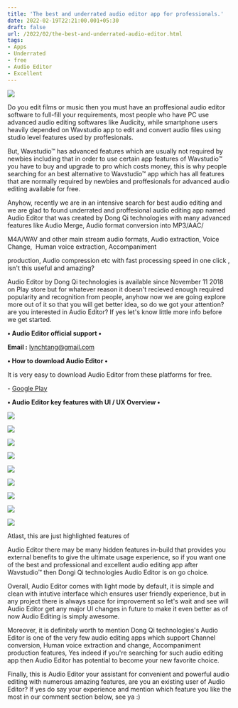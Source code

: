 ```yaml
---
title: 'The best and underrated audio editor app for professionals.'
date: 2022-02-19T22:21:00.001+05:30
draft: false
url: /2022/02/the-best-and-underrated-audio-editor.html
tags: 
- Apps
- Underrated
- free
- Audio Editor
- Excellent
---
```


 [![](https://lh3.googleusercontent.com/-A_Vyr_dh5IE/YhEf9230JcI/AAAAAAAAJQM/Nlc-ZGIvpcQFldULlAxVBKo8Wv-cuJVawCNcBGAsYHQ/s1600/1645289460528874-0.png)](https://lh3.googleusercontent.com/-A_Vyr_dh5IE/YhEf9230JcI/AAAAAAAAJQM/Nlc-ZGIvpcQFldULlAxVBKo8Wv-cuJVawCNcBGAsYHQ/s1600/1645289460528874-0.png) 

  

  

  

Do you edit films or music then you must have an proffesional audio editor software to full-fill your requirements, most people who have PC use advanced audio editing softwares like Audicity, while smartphone users heavily depended on Wavstudio app to edit and convert audio files using studio level features used by proffesionals.

  

But, Wavstudio™ has advanced features which are usually not required by newbies including that in order to use certain app features of Wavstudio™ you have to buy and upgrade to pro which costs money, this is why people searching for an best alternative to Wavstudio™ app which has all features that are normally required by newbies and proffesionals for advanced audio editing available for free.

  

Anyhow, recently we are in an intensive search for best audio editing and we are glad to found underrated and proffesional audio editing app named Audio Editor that was created by Dong Qi technologies with many advanced features like Audio Merge, Audio format conversion into MP3/AAC/

M4A/WAV and other main stream audio formats, Audio extraction, Voice Change,  Human voice extraction, Accompaniment

production, Audio compression etc with fast processing speed in one click , isn't this useful and amazing?  

  

Audio Editor by Dong Qi technologies is available since November 11 2018 on Play store but for whatever reason it doesn't recieved enough required popularity and recognition from people, anyhow now we are going explore more out of it so that you will get better idea, so do we got your attention? are you interested in Audio Editor? If yes let's know little more info before we get started.

  

**• Audio Editor official support •**

**Email :** [lynchtang@gmail.com](mailto:lynchtang@gmail.com)

**• How to download Audio Editor •**

It is very easy to download Audio Editor from these platforms for free.

  

\- [Google Play](https://play.google.com/store/apps/details?id=com.shuojie.audioeditor)

  

**• Audio Editor key features with UI / UX Overview •**

**[![](https://lh3.googleusercontent.com/-6BhpEWesLUE/YhEf9CWsymI/AAAAAAAAJQI/yq7BTt8oHRwvJkUvyXc9C2B24onWCkmoQCNcBGAsYHQ/s1600/1645289457249109-1.png)](https://lh3.googleusercontent.com/-6BhpEWesLUE/YhEf9CWsymI/AAAAAAAAJQI/yq7BTt8oHRwvJkUvyXc9C2B24onWCkmoQCNcBGAsYHQ/s1600/1645289457249109-1.png)** 

 **[![](https://lh3.googleusercontent.com/-7hMIWBJiNmQ/YhEf8LrApFI/AAAAAAAAJQE/b7HUjtDv-McmdAQsvcI-XI5vCSHqpGe8wCNcBGAsYHQ/s1600/1645289453560286-2.png)](https://lh3.googleusercontent.com/-7hMIWBJiNmQ/YhEf8LrApFI/AAAAAAAAJQE/b7HUjtDv-McmdAQsvcI-XI5vCSHqpGe8wCNcBGAsYHQ/s1600/1645289453560286-2.png)** 

 **[![](https://lh3.googleusercontent.com/-yiwHMgMPfio/YhEf7KdUoOI/AAAAAAAAJQA/ok9T1H6gUHAzwAoCooQPoBx6sHLaPD8YACNcBGAsYHQ/s1600/1645289450042198-3.png)](https://lh3.googleusercontent.com/-yiwHMgMPfio/YhEf7KdUoOI/AAAAAAAAJQA/ok9T1H6gUHAzwAoCooQPoBx6sHLaPD8YACNcBGAsYHQ/s1600/1645289450042198-3.png)** 

 **[![](https://lh3.googleusercontent.com/-uraUptVdR48/YhEf6b7EHMI/AAAAAAAAJP8/ZgGVGmAbSo02hfrjqJtnYFQhCsSOVDWrQCNcBGAsYHQ/s1600/1645289446582486-4.png)](https://lh3.googleusercontent.com/-uraUptVdR48/YhEf6b7EHMI/AAAAAAAAJP8/ZgGVGmAbSo02hfrjqJtnYFQhCsSOVDWrQCNcBGAsYHQ/s1600/1645289446582486-4.png)** 

 **[![](https://lh3.googleusercontent.com/-MlhHlPLbJ9g/YhEf5Y4-YyI/AAAAAAAAJP4/qDcWq0-9m405BovUh9o0uXDC7LlTQPuagCNcBGAsYHQ/s1600/1645289442008937-5.png)](https://lh3.googleusercontent.com/-MlhHlPLbJ9g/YhEf5Y4-YyI/AAAAAAAAJP4/qDcWq0-9m405BovUh9o0uXDC7LlTQPuagCNcBGAsYHQ/s1600/1645289442008937-5.png)** 

 **[![](https://lh3.googleusercontent.com/-uJzGD27Qis8/YhEf4I8AJEI/AAAAAAAAJP0/qqV-1I9OMyYpfHzhCZJ7oTtyWeFzNpicgCNcBGAsYHQ/s1600/1645289438182198-6.png)](https://lh3.googleusercontent.com/-uJzGD27Qis8/YhEf4I8AJEI/AAAAAAAAJP0/qqV-1I9OMyYpfHzhCZJ7oTtyWeFzNpicgCNcBGAsYHQ/s1600/1645289438182198-6.png)** 

 **[![](https://lh3.googleusercontent.com/-SDrVo0kpom0/YhEf3dlBFYI/AAAAAAAAJPw/dpNfqo5ekvw4U6AIawT5WvOFr1_SddQvgCNcBGAsYHQ/s1600/1645289434686168-7.png)](https://lh3.googleusercontent.com/-SDrVo0kpom0/YhEf3dlBFYI/AAAAAAAAJPw/dpNfqo5ekvw4U6AIawT5WvOFr1_SddQvgCNcBGAsYHQ/s1600/1645289434686168-7.png)** 

 **[![](https://lh3.googleusercontent.com/-sliU6MXScJM/YhEf2W1gefI/AAAAAAAAJPs/V_1LV6dyDaM1b0w9exBlm106Cbt1kTlTgCNcBGAsYHQ/s1600/1645289430820341-8.png)](https://lh3.googleusercontent.com/-sliU6MXScJM/YhEf2W1gefI/AAAAAAAAJPs/V_1LV6dyDaM1b0w9exBlm106Cbt1kTlTgCNcBGAsYHQ/s1600/1645289430820341-8.png)** 

 **[![](https://lh3.googleusercontent.com/-3pd3jT9UUqI/YhEf1h58yuI/AAAAAAAAJPo/XeKMHWKhK5go74jCbQQLOpquPZAGOSH0gCNcBGAsYHQ/s1600/1645289424591504-9.png)](https://lh3.googleusercontent.com/-3pd3jT9UUqI/YhEf1h58yuI/AAAAAAAAJPo/XeKMHWKhK5go74jCbQQLOpquPZAGOSH0gCNcBGAsYHQ/s1600/1645289424591504-9.png)** 

Atlast, this are just highlighted features of

Audio Editor there may be many hidden features in-build that provides you external benefits to give the ultimate usage experience, so if you want one of the best and professional and excellent audio editing app after Wavstudio™ then Dongi Qi technologies Audio Editor is on go choice.

  

Overall, Audio Editor comes with light mode by default, it is simple and clean with intutive interface which ensures user friendly experience, but in any project there is always space for improvement so let's wait and see will Audio Editor get any major UI changes in future to make it even better as of now Audio Editing is simply awesome.

  

Moreover, it is definitely worth to mention Dong Qi technologies's Audio Editor is one of the very few audio editing apps which support Channel conversion, Human voice extraction and change, Accompaniment production features, Yes indeed if you're searching for such audio editing app then Audio Editor has potential to become your new favorite choice.

  

Finally, this is Audio Editor your assistant for convenient and powerful audio editing with numerous amazing features, are you an existing user of Audio Editor? If yes do say your experience and mention which feature you like the most in our comment section below, see ya :)